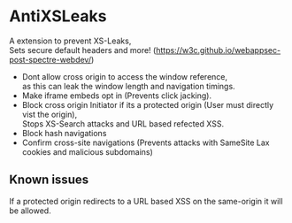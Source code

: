 # AntiXSLeaks
A extension to prevent XS-Leaks,  
Sets secure default headers and more! (https://w3c.github.io/webappsec-post-spectre-webdev/)

- Dont allow cross origin to access the window reference,  
as this can leak the window length and navigation timings.
- Make iframe embeds opt in (Prevents click jacking).
- Block cross origin Initiator if its a protected origin (User must directly vist the origin),  
Stops XS-Search attacks and URL based refected XSS.
- Block hash navigations
- Confirm cross-site navigations (Prevents attacks with SameSite Lax cookies and malicious subdomains)

## Known issues
If a protected origin redirects to a URL based XSS on the same-origin it will be allowed.
